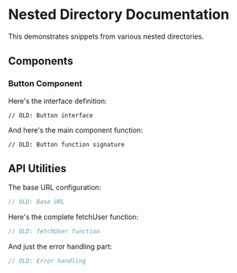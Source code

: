 # Nested Directory Documentation

This demonstrates snippets from various nested directories.

## Components

### Button Component

Here's the interface definition:

```tsx snippet=src/components/Button.tsx#L3-L8
// OLD: Button interface
```

And here's the main component function:

```tsx snippet=src/components/Button.tsx#L10-L15
// OLD: Button function signature
```

## API Utilities

The base URL configuration:

```ts snippet=src/utils/api.ts#L1
// OLD: Base URL
```

Here's the complete fetchUser function:

```ts snippet=src/utils/api.ts#L3-L9
// OLD: fetchUser function
```

And just the error handling part:

```ts snippet=src/utils/api.ts#L5-L6
// OLD: Error handling
```
